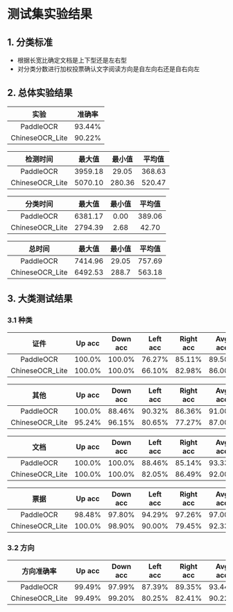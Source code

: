 # 测试集实验结果

## 1. 分类标准
- 根据长宽比确定文档是上下型还是左右型
- 对分类分数进行加权投票确认文字阅读方向是自左向右还是自右向左

## 2. 总体实验结果

| 实验            | 准确率 |
|:---------------:|:------:|
| PaddleOCR       | 93.44% |
| ChineseOCR_Lite | 90.22% |

| 检测时间         | 最大值  | 最小值 | 平均值 |
|:---------------:|:-------:|:-----:|:------:|
| PaddleOCR       | 3959.18 | 29.05 | 368.63 |
| ChineseOCR_Lite | 5070.10 | 280.36| 520.47 |

| 分类时间        | 最大值   | 最小值 | 平均值 |
|:---------------:|:-------:|:-----:|:------:|
| PaddleOCR       | 6381.17 |  0.00 | 389.06 |
| ChineseOCR_Lite | 2794.39 |  2.68 |  42.70 |

| 总时间          | 最大值   | 最小值 | 平均值 |
|:---------------:|:-------:|:------:|:------:|
| PaddleOCR       | 7414.96 |  29.05 | 757.69 |
| ChineseOCR_Lite | 6492.53 |  288.7 | 563.18 |

## 3. 大类测试结果

### 3.1 种类

| 证件            | Up acc | Down acc | Left acc | Right acc | Avg acc |
|:---------------:|:------:|:--------:|:--------:|:---------:|:-------:|
| PaddleOCR       | 100.0% |  100.0% |    76.27% |    85.11% |  89.50% |
| ChineseOCR_Lite | 100.0% |  100.0% |    66.10% |    82.98% |  86.00% |

| 其他            | Up acc | Down acc | Left acc | Right acc | Avg acc |
|:---------------:|:------:|:--------:|:--------:|:---------:|:-------:|
| PaddleOCR       | 100.0% |  88.46% |    90.32% |    86.36% |  91.00% |
| ChineseOCR_Lite | 95.24% |  96.15% |    80.65% |    77.27% |  87.00% |

| 文档            | Up acc | Down acc | Left acc | Right acc | Avg acc |
|:---------------:|:------:|:--------:|:--------:|:---------:|:-------:|
| PaddleOCR       | 100.0% |  100.0% |    88.46% |    85.14% |  93.33% |
| ChineseOCR_Lite | 100.0% |  100.0% |    82.05% |    86.49% |  92.00% |

| 票据            | Up acc | Down acc | Left acc | Right acc | Avg acc |
|:---------------:|:------:|:--------:|:--------:|:---------:|:-------:|
| PaddleOCR       | 98.48% |  97.80% |    94.29% |    97.26% |  97.00% |
| ChineseOCR_Lite | 100.0% |  98.90% |    90.00% |    79.45% |  92.33% |

### 3.2 方向

| 方向准确率       | Up acc | Down acc | Left acc | Right acc | Avg acc |
|:---------------:|:------:|:--------:|:--------:|:---------:|:-------:|
| PaddleOCR       | 99.49% |  97.99%  |  87.39%  |   89.35%  |  93.44% |
| ChineseOCR_Lite | 99.49% |  99.20%  |  80.25%  |   82.41%  |  90.22% |
